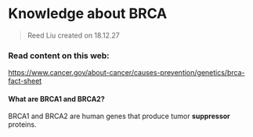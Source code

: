 # Knowledge about BRCA

> Reed Liu created on 18.12.27

### Read content on this web:

https://www.cancer.gov/about-cancer/causes-prevention/genetics/brca-fact-sheet

#### What are BRCA1 and BRCA2?

BRCA1 and BRCA2 are human genes that produce tumor **suppressor** proteins. 

